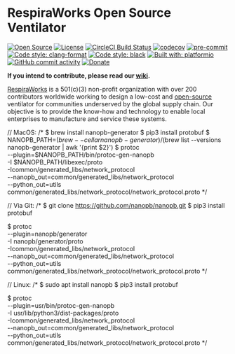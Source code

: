 # RespiraWorks Open Source Ventilator

[![Open Source](https://badges.frapsoft.com/os/v1/open-source.png?v=103)](open_source.md)
[![License](https://img.shields.io/badge/License-Apache%202.0-blue.svg)](https://opensource.org/licenses/Apache-2.0)
[![CircleCI Build Status](https://circleci.com/gh/RespiraWorks/Ventilator.svg?style=shield)](https://circleci.com/gh/RespiraWorks/Ventilator/tree/master)
[![codecov](https://codecov.io/gh/RespiraWorks/Ventilator/branch/master/graph/badge.svg)](https://codecov.io/gh/RespiraWorks/Ventilator)
[![pre-commit](https://img.shields.io/badge/pre--commit-enabled-brightgreen?logo=pre-commit&logoColor=white)](https://github.com/pre-commit/pre-commit)
[![Code style: clang-format](https://img.shields.io/badge/code%20style-clang--format-blue)](https://clang.llvm.org/docs/ClangFormat.html)
[![Code style: black](https://img.shields.io/badge/code%20style-black-000000.svg)](https://github.com/psf/black)
[![Built with: platformio](https://img.shields.io/badge/built%20with-platformio-orange)](https://platformio.org/)
[![GitHub commit activity](https://img.shields.io/github/commit-activity/m/RespiraWorks/Ventilator)](https://github.com/RespiraWorks/Ventilator/pulse)
[![Donate](https://img.shields.io/badge/donate-gofundme-blueviolet)](https://www.gofundme.com/f/RespiraWorks)

**If you intend to contribute, please read our [wiki](https://github.com/RespiraWorks/Ventilator/wiki).**

[RespiraWorks](https://respira.works/) is a 501(c)(3) non-profit organization with over 200 contributors worldwide working to design a low-cost and [open-source](open_source.md) ventilator for communities underserved by the global supply chain. Our objective is to provide the know-how and technology to enable local enterprises to manufacture and service these systems.


// MacOS:
/*
    $ brew install nanopb-generator
    $ pip3 install protobuf
    $ NANOPB_PATH=$(brew --cellar nanopb-generator)/$(brew list --versions \
          nanopb-generator | awk '{print $2}')
    $ protoc \
        --plugin=$NANOPB_PATH/bin/protoc-gen-nanopb \
        -I $NANOPB_PATH/libexec/proto \
        -Icommon/generated_libs/network_protocol \
        --nanopb_out=common/generated_libs/network_protocol \
        --python_out=utils \
        common/generated_libs/network_protocol/network_protocol.proto
*/


// Via Git:
/*
 $ git clone https://github.com/nanopb/nanopb.git
 $ pip3 install protobuf

 $ protoc \
     --plugin=nanopb/generator       
     -I nanopb/generator/proto \
     -Icommon/generated_libs/network_protocol \
     --nanopb_out=common/generated_libs/network_protocol \
     --python_out=utils \
     common/generated_libs/network_protocol/network_protocol.proto
*/

// Linux:
/*
 $ sudo apt install nanopb
 $ pip3 install protobuf

 $ protoc \
     --plugin=usr/bin/protoc-gen-nanopb     
     -I usr/lib/python3/dist-packages/proto \
     -Icommon/generated_libs/network_protocol \
     --nanopb_out=common/generated_libs/network_protocol \
     --python_out=utils \
     common/generated_libs/network_protocol/network_protocol.proto
*/
